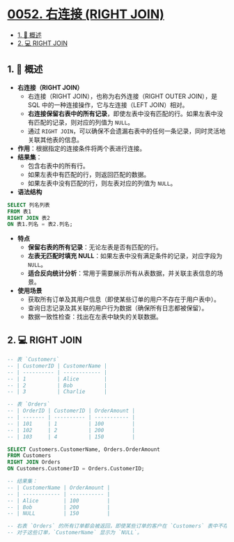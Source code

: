 # [0052. 右连接 (RIGHT JOIN)](https://github.com/Tdahuyou/TNotes.sql/tree/main/notes/0052.%20%E5%8F%B3%E8%BF%9E%E6%8E%A5%20(RIGHT%20JOIN))

<!-- region:toc -->

- [1. 📝 概述](#1--概述)
- [2. 💻 RIGHT JOIN](#2--right-join)

<!-- endregion:toc -->

## 1. 📝 概述

- **右连接（RIGHT JOIN）**
  - 右连接（RIGHT JOIN），也称为右外连接（RIGHT OUTER JOIN），是 SQL 中的一种连接操作，它与左连接（LEFT JOIN）相对。
  - **右连接保留右表中的所有记录**，即使左表中没有匹配的行。如果左表中没有匹配的记录，则对应的列值为 `NULL`。
  - 通过 `RIGHT JOIN`，可以确保不会遗漏右表中的任何一条记录，同时灵活地关联其他表的信息。
- **作用**：根据指定的连接条件将两个表进行连接。
- **结果集**：
  - 包含右表中的所有行。
  - 如果左表中有匹配的行，则返回匹配的数据。
  - 如果左表中没有匹配的行，则左表对应的列值为 `NULL`。
- **语法结构**

```sql
SELECT 列名列表
FROM 表1
RIGHT JOIN 表2
ON 表1.列名 = 表2.列名;
```

- **特点**
  - **保留右表的所有记录**：无论左表是否有匹配的行。
  - **左表无匹配时填充 NULL**：如果左表中没有满足条件的记录，对应字段为 `NULL`。
  - **适合反向统计分析**：常用于需要展示所有从表数据，并关联主表信息的场景。
- **使用场景**
  - 获取所有订单及其用户信息（即使某些订单的用户不存在于用户表中）。
  - 查询日志记录及其关联的用户行为数据（确保所有日志都被保留）。
  - 数据一致性检查：找出在左表中缺失的关联数据。

## 2. 💻 RIGHT JOIN

```sql {11-13,23-25}
-- 表 `Customers`
-- | CustomerID | CustomerName |
-- | ---------- | ------------ |
-- | 1          | Alice        |
-- | 2          | Bob          |
-- | 3          | Charlie      |

-- 表 `Orders`
-- | OrderID | CustomerID | OrderAmount |
-- | ------- | ---------- | ----------- |
-- | 101     | 1          | 100         |
-- | 102     | 2          | 200         |
-- | 103     | 4          | 150         |

SELECT Customers.CustomerName, Orders.OrderAmount
FROM Customers
RIGHT JOIN Orders
ON Customers.CustomerID = Orders.CustomerID;

-- 结果集：
-- | CustomerName | OrderAmount |
-- | ------------ | ----------- |
-- | Alice        | 100         |
-- | Bob          | 200         |
-- | NULL         | 150         |

-- 右表 `Orders` 的所有订单都会被返回，即使某些订单的客户在 `Customers` 表中不存在（如 `CustomerID=4`）。
-- 对于这些订单，`CustomerName` 显示为 `NULL`。
```
